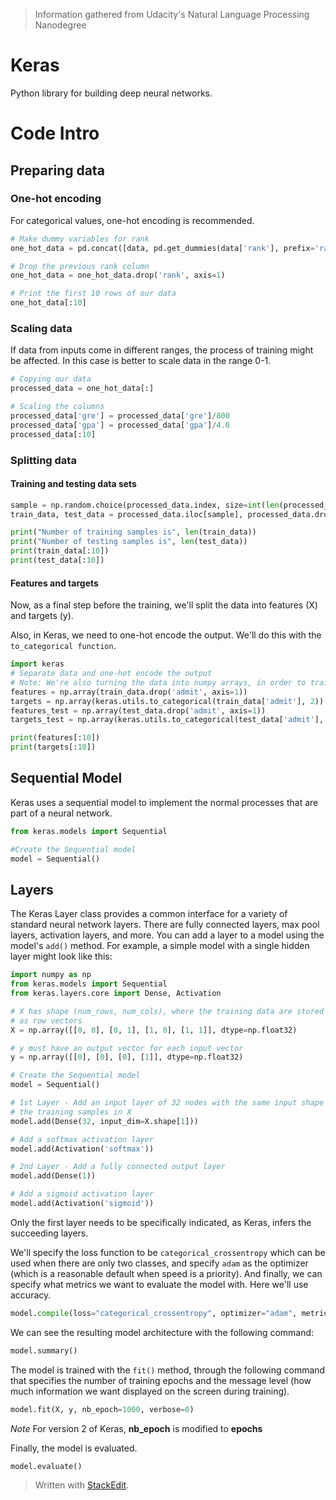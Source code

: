 > Information gathered from Udacity's Natural Language Processing Nanodegree

# Keras

Python library for building deep neural networks.


# Code Intro

## Preparing data

### One-hot encoding

For categorical values, one-hot encoding is recommended. 

```python
# Make dummy variables for rank
one_hot_data = pd.concat([data, pd.get_dummies(data['rank'], prefix='rank')], axis=1)

# Drop the previous rank column
one_hot_data = one_hot_data.drop('rank', axis=1)

# Print the first 10 rows of our data
one_hot_data[:10]
```

### Scaling data

If data from inputs come in different ranges, the process of training might be affected. In this case is better to scale data in the range 0-1.

```python
# Copying our data
processed_data = one_hot_data[:]

# Scaling the columns
processed_data['gre'] = processed_data['gre']/800
processed_data['gpa'] = processed_data['gpa']/4.0
processed_data[:10]
```

### Splitting data

#### Training and testing data sets

```python
sample = np.random.choice(processed_data.index, size=int(len(processed_data)*0.9), replace=False)
train_data, test_data = processed_data.iloc[sample], processed_data.drop(sample)

print("Number of training samples is", len(train_data))
print("Number of testing samples is", len(test_data))
print(train_data[:10])
print(test_data[:10])
```

#### Features and targets

Now, as a final step before the training, we'll split the data into features (X) and targets (y).

Also, in Keras, we need to one-hot encode the output. We'll do this with the  `to_categorical function`.

```python
import keras
# Separate data and one-hot encode the output
# Note: We're also turning the data into numpy arrays, in order to train the model in Keras
features = np.array(train_data.drop('admit', axis=1))
targets = np.array(keras.utils.to_categorical(train_data['admit'], 2))
features_test = np.array(test_data.drop('admit', axis=1))
targets_test = np.array(keras.utils.to_categorical(test_data['admit'], 2))

print(features[:10])
print(targets[:10])
```

## Sequential Model

Keras uses a sequential model to implement the normal processes that are part of a neural network.

```python
from keras.models import Sequential

#Create the Sequential model
model = Sequential()
```

## Layers

The Keras Layer class provides a common interface for a variety of standard neural network layers. There are fully connected layers, max pool layers, activation layers, and more. You can add a layer to a model using the model's  `add()`  method. For example, a simple model with a single hidden layer might look like this:

```python
import numpy as np
from keras.models import Sequential
from keras.layers.core import Dense, Activation

# X has shape (num_rows, num_cols), where the training data are stored
# as row vectors
X = np.array([[0, 0], [0, 1], [1, 0], [1, 1]], dtype=np.float32)

# y must have an output vector for each input vector
y = np.array([[0], [0], [0], [1]], dtype=np.float32)

# Create the Sequential model
model = Sequential()

# 1st Layer - Add an input layer of 32 nodes with the same input shape as
# the training samples in X
model.add(Dense(32, input_dim=X.shape[1]))

# Add a softmax activation layer
model.add(Activation('softmax'))

# 2nd Layer - Add a fully connected output layer
model.add(Dense(1))

# Add a sigmoid activation layer
model.add(Activation('sigmoid'))
```
Only the first layer needs to be specifically indicated, as Keras, infers the succeeding layers.

We'll specify the loss function to be  `categorical_crossentropy`  which can be used when there are only two classes, and specify  `adam`  as the optimizer (which is a reasonable default when speed is a priority). And finally, we can specify what metrics we want to evaluate the model with. Here we'll use accuracy.

```python
model.compile(loss="categorical_crossentropy", optimizer="adam", metrics = ["accuracy"])
```

We can see the resulting model architecture with the following command:

```python
model.summary()
```

The model is trained with the  `fit()`  method, through the following command that specifies the number of training epochs and the message level (how much information we want displayed on the screen during training).

```python
model.fit(X, y, nb_epoch=1000, verbose=0)
```
*Note* For version 2 of Keras, **nb_epoch** is modified to **epochs**

Finally, the model is evaluated.
```python
model.evaluate()
```

> Written with [StackEdit](https://stackedit.io/).
<!--stackedit_data:
eyJoaXN0b3J5IjpbLTY2OTMzMTM2NCwxMTgwNDA3OTAsLTE0NT
Y1MDg2MDhdfQ==
-->